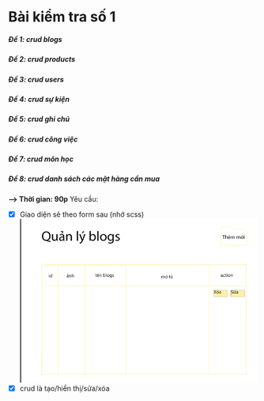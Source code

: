 # Bài kiểm tra số 1

##### Đề 1: crud blogs

##### Đề 2: crud products

##### Đề 3: crud users

##### Đề 4: crud sự kiện

##### Đề 5: crud ghi chú

##### Đề 6: crud công việc

##### Đề 7: crud môn học

##### Đề 8: crud danh sách các mặt hàng cần mua

**--> Thời gian: 90p**
Yêu cầu:

- [x] Giao diện sẽ theo form sau (nhớ scss)
      ![alt text](image.png)
- [x] crud là tạo/hiển thị/sửa/xóa
